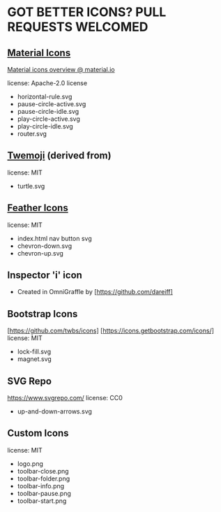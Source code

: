 # GOT BETTER ICONS? PULL REQUESTS WELCOMED

## [Material Icons](https://github.com/google/material-design-icons/)

[Material icons overview @ material.io](https://m3.material.io/styles/icons/overview)

license: Apache-2.0 license

- horizontal-rule.svg
- pause-circle-active.svg
- pause-circle-idle.svg
- play-circle-active.svg
- play-circle-idle.svg
- router.svg

## [Twemoji](https://github.com/twitter/twemoji/blob/master/assets/svg/1f422.svg) (derived from)

license: MIT

- turtle.svg

## [Feather Icons](https://github.com/feathericons/feather)

license: MIT

- index.html nav button svg
- chevron-down.svg
- chevron-up.svg

## Inspector 'i' icon

- Created in OmniGraffle by [https://github.com/dareiff]

## Bootstrap Icons

[https://github.com/twbs/icons]
[https://icons.getbootstrap.com/icons/]
license: MIT

- lock-fill.svg
- magnet.svg

## SVG Repo

https://www.svgrepo.com/
license: CC0

- up-and-down-arrows.svg

## Custom Icons

license: MIT

- logo.png
- toolbar-close.png
- toolbar-folder.png
- toolbar-info.png
- toolbar-pause.png
- toolbar-start.png
